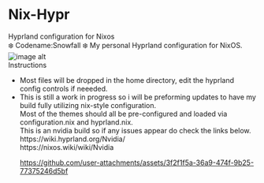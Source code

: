 # Nix-Hypr
Hyprland configuration for Nixos <br />
:snowflake:  Codename:Snowfall :snowflake:
My personal Hyprland configuration for NixOS.<br />
![image alt](https://github.com/blueve-xi/photo/blob/a121d8a5110954a3a0c6535f5de8f03cf6ed9c46/nixos.png)<br />
Instructions<br />
<ul>
<li>Most files will be dropped in the home directory, edit the hyprland config controls if neeeded.<br />
<li>This is still a work in progress so i will be preforming updates to have my build fully utilizing nix-style configuration.<br />
Most of the themes should all be pre-configured and loaded via configuration.nix and hyprland.nix. <br />
This is an nvidia build so if any issues appear do check the links below.<br />
https://wiki.hyprland.org/Nvidia/ <br />
https://nixos.wiki/wiki/Nvidia <br />



https://github.com/user-attachments/assets/3f2f1f5a-36a9-474f-9b25-77375246d5bf
